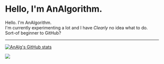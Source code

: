 # Hello, I'm AnAlgorithm.

Hello. I'm AnAlgorithm. <br>
I'm currently experimenting a lot and I have *Clearly* no idea what to do. <br>
Sort-of beginner to GitHub? <hr>

<!-- Github Stats card and stuff -->
[![AnAlg's GitHub stats](https://github-readme-stats.vercel.app/api?username=analgorithm&theme=github_dark)](https://github.com/analgorithm/AnAlgorithm)

<a href="https://github.com/analgorithm/github-readme-stats">
  <img align="left" src="https://github-readme-stats.vercel.app/api/pin/?username=analgorithm&repo=bork-bork-bork&theme=github_dark" />
</a>
